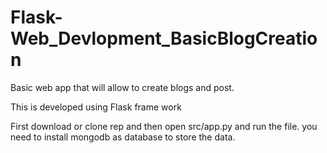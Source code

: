 # Flask-Web_Devlopment_BasicBlogCreation

Basic web app that will allow to create blogs and post.

This is developed using Flask frame work

First download or clone rep and then open src/app.py and run the file.
you need to install mongodb as database to store the data.
